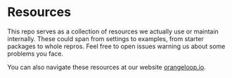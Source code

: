 # Resources

This repo serves as a collection of resources we actually use or maintain internally. These could span from settings to examples, from starter packages to whole repros. Feel free to open issues warning us about some problems you face.

You can also navigate these resources at our website [orangeloop.io](https://orangeloop.io/risorse).
